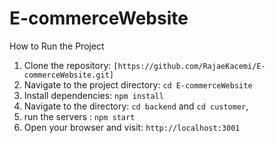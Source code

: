# E-commerceWebsite
How to Run the Project
1. Clone the repository: `[https://github.com/RajaeKacemi/E-commerceWebsite.git]`
2. Navigate to the project directory: `cd E-commerceWebsite`
3. Install dependencies: `npm install`
4. Navigate to the directory: `cd backend` and `cd customer`,
5. run the servers : `npm start`
6. Open your browser and visit: `http://localhost:3001`
